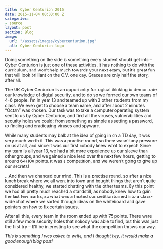```yaml
---
title: Cyber Centurion 2015
date: 2015-11-04 00:00:00 Z
categories:
- source
layout: post
section: Blog
image:
  url: "/assets/images/cybercenturion.jpg"
  alt: Cyber Centurion logo
---
```


Doing something on the side is something every student should get into – Cyber Centurion is just one of these activities. It has nothing to do with the curriculum, and won’t help much towards your next exam, but it’s great fun that will look brilliant on the C.V. one day. Grades are only half the story, after all.

The UK Cyber Centurion is an opportunity for logical thinking to demontrate our knowledge of digital security, and to do so we formed our own teams of 4-6 people. I’m in year 13 and teamed up with 3 other students from my class. We even get to choose a team name, and after about 2 minutes “Octan” was chosen. Our task was to take a computer operating system sent to us by Cyber Centurion, and find all the viruses, vulnerabilities and security holes we could; from something as simple as setting a password, to finding and eradicating viruses and spyware.

While many students may balk at the idea of going in on a TD day, it was very much worth it. This was a practise round, so there wasn’t any pressure on us at all, and since it was our first nobody knew what to expect! Since my team is all year 13, we had a bit more experience up our sleeve than other groups, and we gained a nice lead over the next few hours, getting to around 64/100 points. It was a competition, and we weren’t going to give up our secrets!

…And then we changed our mind. This is a practise round, so after a nice lunch break where we all went into town and bought things that aren’t quite considered healthy, we started chatting with the other teams. By this point we had all pretty much reached a standstill, as nobody knew how to gain the last few marks, so what was a heated competition turned into a class-wide chat where we sorted through ideas on the whiteboard and gave pointers on how to fix certain issues.

After all this, every team in the room ended up with 75 points. There were still a few more security holes that nobody was able to find, but this was just the first try – It’ll be interesting to see what the competition throws our way.

*This is something I was asked to write, and I thought hey, it would make a good enough blog post!*
